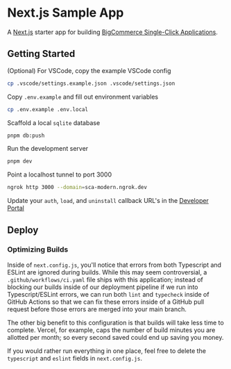 # Next.js Sample App

A [Next.js](https://nextjs.org/) starter app for building [BigCommerce Single-Click Applications](https://developer.bigcommerce.com/docs/integrations/apps).

## Getting Started

(Optional) For VSCode, copy the example VSCode config

```bash
cp .vscode/settings.example.json .vscode/settings.json
```

Copy `.env.example` and fill out environment variables

```bash
cp .env.example .env.local
```

Scaffold a local `sqlite` database

```bash
pnpm db:push
```

Run the development server

```bash
pnpm dev
```

Point a localhost tunnel to port 3000

```bash
ngrok http 3000 --domain=sca-modern.ngrok.dev
```

Update your `auth`, `load`, and `uninstall` callback URL's in the [Developer Portal](https://devtools.bigcommerce.com)

## Deploy

### Optimizing Builds

Inside of `next.config.js`, you'll notice that errors from both Typescript and ESLint are ignored during builds. While this may seem controversial, a `.github/workflows/ci.yaml` file ships with this application; instead of blocking our builds inside of our deployment pipeline if we run into Typescript/ESLint errors, we can run both `lint` and `typecheck` inside of GitHub Actions so that we can fix these errors inside of a GitHub pull request before those errors are merged into your main branch. 

The other big benefit to this configuration is that builds will take less time to complete. Vercel, for example, caps the number of build minutes you are allotted per month; so every second saved could end up saving you money.

If you would rather run everything in one place, feel free to delete the `typescript` and `eslint` fields in `next.config.js`.
